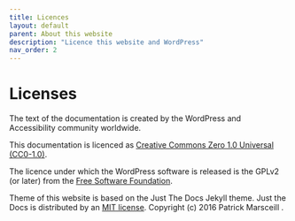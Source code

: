 ```yaml
---
title: Licences
layout: default
parent: About this website
description: "Licence this website and WordPress"
nav_order: 2
---
```


# Licenses
The text of the documentation is created by the WordPress and Accessibility community worldwide.

This documentation is licenced as [Creative Commons Zero 1.0 Universal (CC0-1.0)](
https://creativecommons.org/publicdomain/zero/1.0/).

The licence under which the WordPress software is released is the GPLv2 (or later) from the [Free Software Foundation](https://www.fsf.org/).

Theme of this website is based on the Just The Docs Jekyll theme.
Just the Docs is distributed by an [MIT license](https://github.com/just-the-docs/just-the-docs/tree/main/LICENSE.txt).
Copyright (c) 2016 Patrick Marsceill .
